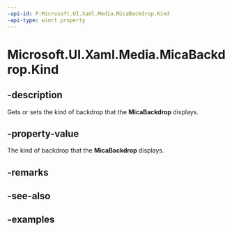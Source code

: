 ```yaml
---
-api-id: P:Microsoft.UI.Xaml.Media.MicaBackdrop.Kind
-api-type: winrt property
---
```


# Microsoft.UI.Xaml.Media.MicaBackdrop.Kind

<!--
public Microsoft.UI.Composition.SystemBackdrops.MicaKind Kind { get; set; }
-->


## -description

Gets or sets the kind of backdrop that the **MicaBackdrop** displays.

## -property-value

The kind of backdrop that the **MicaBackdrop** displays.

## -remarks

## -see-also

## -examples
